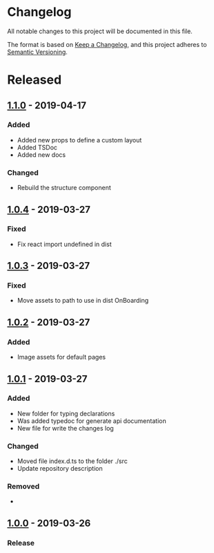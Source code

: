# Changelog

All notable changes to this project will be documented in this file.

The format is based on [Keep a Changelog](https://keepachangelog.com/en/1.0.0/),
and this project adheres to [Semantic Versioning](https://semver.org/spec/v2.0.0.html).

# Released

## [1.1.0] - 2019-04-17

### Added

- Added new props to define a custom layout
- Added TSDoc
- Added new docs

### Changed

- Rebuild the structure component

## [1.0.4] - 2019-03-27

### Fixed

- Fix react import undefined in dist

## [1.0.3] - 2019-03-27

### Fixed

- Move assets to path to use in dist OnBoarding

## [1.0.2] - 2019-03-27

### Added

- Image assets for default pages

## [1.0.1] - 2019-03-27

### Added

- New folder for typing declarations
- Was added typedoc for generate api documentation
- New file for write the changes log

### Changed

- Moved file index.d.ts to the folder ./src
- Update repository description

### Removed

-

## [1.0.0] - 2019-03-26

### Release


[1.1.0]: https://bitbucket.org/ticmakers/rn-onboarding/src/v1.1.0/
[1.0.4]: https://bitbucket.org/ticmakers/rn-onboarding/src/v1.0.4/
[1.0.3]: https://bitbucket.org/ticmakers/rn-onboarding/src/v1.0.3/
[1.0.2]: https://bitbucket.org/ticmakers/rn-onboarding/src/v1.0.2/
[1.0.1]: https://bitbucket.org/ticmakers/rn-onboarding/src/v1.0.1/
[1.0.0]: #
